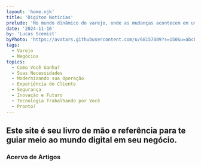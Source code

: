 ```yaml
---
layout: 'home.njk'
title: 'Digiton Notícias'
prelude: 'No mundo dinâmico do varejo, onde as mudanças acontecem em um piscar de olhos, a tecnologia deixou de ser apenas um suporte e se tornou protagonista. Mas a pergunta é: sua empresa está realmente aproveitando tudo o que a tecnologia pode oferecer? Se a resposta for “não sei” ou “ainda não”, você está no lugar certo! Vamos explorar como uma consultoria em TI pode ser o motor que levará sua empresa de varejo para o próximo nível.'
date: '2024-11-16'
by: 'Lucas Scemist'
byPhoto: 'https://avatars.githubusercontent.com/u/68157089?s=150&u=abcbbc919c91cf2cd6f4bc5cb11c6db02c5f8a48&v=4'
tags:
  - Varejo
  - Negócios
topics:
  - Como Você Ganha?
  - Suas Necessidades
  - Modernizando sua Operação
  - Experiência do Cliente
  - Segurança
  - Inovação e Futuro
  - Tecnologia Trabalhando por Você
  - Pronto?
---
```


## Este site é seu livro de mão e referência para te guiar meio ao mundo digital em seu negócio.

### Acervo de Artigos